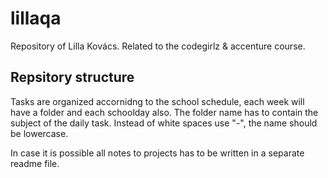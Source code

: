 # lillaqa

Repository of Lilla Kovács. Related to the codegirlz & accenture course.

## Repsitory structure

Tasks are organized accornidng to the school schedule, each week will have a folder and each schoolday also. The folder name has to contain the subject of the daily task. Instead of white spaces use "-", the name should be lowercase. 

In case it is possible all notes to projects has to be written in a separate readme file. 

 


